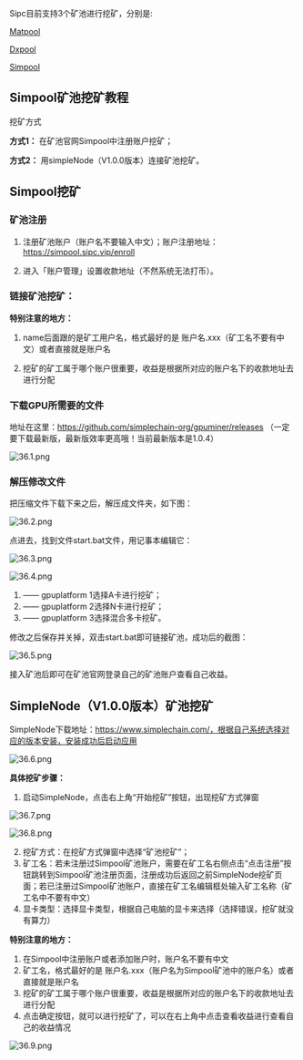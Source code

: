 Sipc目前支持3个矿池进行挖矿，分别是:

[Matpool](https://matpool.io)

[Dxpool](https://www.dxpool.com/login)

[Simpool](https://simpool.sipc.vip)

## Simpool矿池挖矿教程

挖矿方式

**方式1：** 在矿池官网Simpool中注册账户挖矿；

**方式2：** 用simpleNode（V1.0.0版本）连接矿池挖矿。

## Simpool挖矿

### 矿池注册

1. 注册矿池账户（账户名不要输入中文）；账户注册地址：https://simpool.sipc.vip/enroll

2. 进入「账户管理」设置收款地址（不然系统无法打币）。

### 链接矿池挖矿：

**特别注意的地方：**

1. name后面跟的是矿工用户名，格式最好的是 账户名.xxx（矿工名不要有中文）或者直接就是账户名

2. 挖矿的矿工属于哪个账户很重要，收益是根据所对应的账户名下的收款地址去进行分配

### 下载GPU所需要的文件

地址在这里：https://github.com/simplechain-org/gpuminer/releases （一定要下载最新版，最新版效率更高哦！当前最新版本是1.0.4）

![36.1.png](http://ww1.sinaimg.cn/large/007csy4ply1gf7zsocou8j31m40ow0yq.jpg)

### 解压修改文件

把压缩文件下载下来之后，解压成文件夹，如下图：

![36.2.png](http://ww1.sinaimg.cn/large/007csy4ply1gf8094hn9pj305o04w74z.jpg)


点进去，找到文件start.bat文件，用记事本编辑它：

![36.3.png](http://ww1.sinaimg.cn/large/007csy4ply1gf80yshq7kj30nm04q3zo.jpg)


![36.4.png](http://ww1.sinaimg.cn/large/007csy4ply1gf80ysj67wj31ik0skdk3.jpg)

1. —— gpuplatform 1选择A卡进行挖矿；
2. —— gpuplatform 2选择N卡进行挖矿；
3. —— gpuplatform 3选择混合多卡挖矿。

修改之后保存并关掉，双击start.bat即可链接矿池，成功后的截图：

![36.5.png](http://ww1.sinaimg.cn/large/007csy4ply1gf80ysnmxbj31hg0nidip.jpg)

接入矿池后即可在矿池官网登录自己的矿池账户查看自己收益。

## SimpleNode（V1.0.0版本）矿池挖矿

SimpleNode下载地址：https://www.simplechain.com/，根据自己系统选择对应的版本安装，安装成功后启动应用

![36.6.png](http://ww1.sinaimg.cn/large/007csy4ply1gf80ysjeq9j312o0n4gol.jpg)

**具体挖矿步骤：**

1. 启动SimpleNode，点击右上角“开始挖矿”按钮，出现挖矿方式弹窗

![36.7.png](http://ww1.sinaimg.cn/large/007csy4ply1gf80ysll41j31ig0vwqd6.jpg)


![36.8.png](http://ww1.sinaimg.cn/large/007csy4ply1gf80ysj4e5j312s0rsjtt.jpg)

2. 挖矿方式：在挖矿方式弹窗中选择“矿池挖矿”；
3. 矿工名：若未注册过Simpool矿池账户，需要在矿工名右侧点击“点击注册”按钮跳转到Simpool矿池注册页面，注册成功后返回之前SimpleNode挖矿页面；若已注册过Simpool矿池账户，直接在矿工名编辑框处输入矿工名称（矿工名中不要有中文）
4. 显卡类型：选择显卡类型，根据自己电脑的显卡来选择（选择错误，挖矿就没有算力）

**特别注意的地方：**

1. 在Simpool中注册账户或者添加账户时，账户名不要有中文
2. 矿工名，格式最好的是 账户名.xxx（账户名为Simpool矿池中的账户名）或者直接就是账户名
3. 挖矿的矿工属于哪个账户很重要，收益是根据所对应的账户名下的收款地址去进行分配
5. 点击确定按钮，就可以进行挖矿了，可以在右上角中点击查看收益进行查看自己的收益情况

![36.9.png](http://ww1.sinaimg.cn/large/007csy4ply1gf80ysn0ckj31420sqgs3.jpg)







